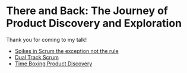# There and Back: The Journey of Product Discovery and Exploration

Thank you for coming to my talk!

- [Spikes in Scrum the exception not the rule][1]
- [Dual Track Scrum][2]
- [Time Boxing Product Discovery][3]

[1]:	http://agileatlas.org/articles/item/spikes-in-scrum-the-exception-not-the-rule
[2]:	http://svpg.com/dual-track-scrum/
[3]:	http://svpg.com/time-boxing-product-discovery/
